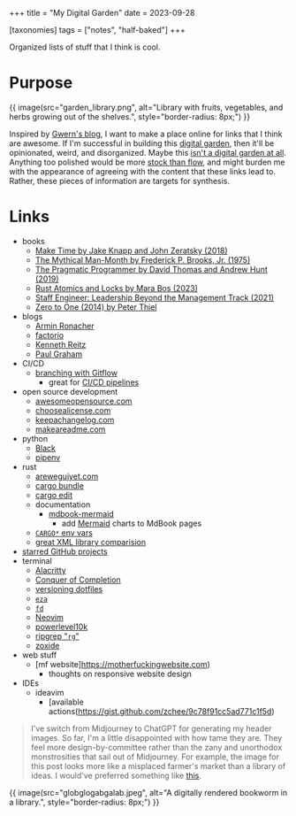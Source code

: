 +++
title = "My Digital Garden"
date = 2023-09-28

[taxonomies]
tags = ["notes", "half-baked"]
+++

Organized lists of stuff that I think is cool.

<!-- more -->

# Purpose

{{ image(src="garden_library.png",
         alt="Library with fruits, vegetables, and herbs growing out of the shelves.",
         style="border-radius: 8px;") }}

Inspired by [Gwern's blog](https://gwern.net/about#development), I want to make a place online for links that I think are awesome. If I'm successful in building this [digital garden](https://maggieappleton.com/garden-history), then it'll be opinionated, weird, and disorganized. Maybe this [isn't a digital garden at all](https://brainbaking.com/post/2021/10/are-digital-gardens-blogs/). Anything too polished would be more [stock than flow](https://snarkmarket.com/2010/4890/), and might burden me with the appearance of agreeing with the content that these links lead to. Rather, these pieces of information are targets for synthesis.

# Links

- books
    - [Make Time by Jake Knapp and John Zeratsky (2018)](https://maketime.blog)
    - [The Mythical Man-Month by Frederick P. Brooks, Jr. (1975)](https://en.wikipedia.org/wiki/The_Mythical_Man-Month)
    - [The Pragmatic Programmer by David Thomas and Andrew Hunt (2019)](https://pragprog.com/titles/tpp20/the-pragmatic-programmer-20th-anniversary-edition/)
    - [Rust Atomics and Locks by Mara Bos (2023)](https://marabos.nl/atomics/)
    - [Staff Engineer: Leadership Beyond the Management Track (2021)](https://staffeng.com/book)
    - [Zero to One (2014) by Peter Thiel](http://paulgraham.com/articles.html)
- blogs
    - [Armin Ronacher](https://lucumr.pocoo.org)
    - [factorio](https://factorio.com/blog/)
    - [Kenneth Reitz](https://kennethreitz.org/essays)
    - [Paul Graham](http://paulgraham.com/articles.html)
- CI/CD
    - [branching with Gitflow](https://www.atlassian.com/git/tutorials/comparing-workflows/gitflow-workflow)
        - great for [CI/CD pipelines](@/versioning_version.md)
- open source development
    - [awesomeopensource.com](https://awesomeopensource.com)
    - [choosealicense.com](https://choosealicense.com)
    - [keepachangelog.com](https://keepachangelog.com/en/1.0.0/)
    - [makeareadme.com](https://www.makeareadme.com)
- python
    - [Black](https://github.com/psf/black)
    - [pipenv](https://github.com/pypa/pipenv)
- rust
    - [areweguiyet.com](https://areweguiyet.com)
    - [cargo bundle](https://github.com/burtonageo/cargo-bundle)
    - [cargo edit](https://github.com/killercup/cargo-edit)
    - documentation
      - [mdbook-mermaid](https://github.com/badboy/mdbook-mermaid)
        - add [Mermaid](https://mermaid.js.org) charts to MdBook pages
    - [`CARGO*` env vars](https://doc.rust-lang.org/cargo/reference/environment-variables.html#environment-variables-cargo-sets-for-crates)
    - [great XML library comparision](https://mainmatter.com/blog/2020/12/31/xml-and-rust/)
- [starred GitHub projects](https://github.com/goingforbrooke?tab=stars)
- terminal
    - [Alacritty](https://github.com/alacritty/alacritty)
    - [Conquer of Completion](https://github.com/neoclide/coc.nvim)
    - [versioning dotfiles](https://www.atlassian.com/git/tutorials/dotfiles)
    - [`eza`](https://github.com/eza-community/eza)
    - [`fd`](https://github.com/sharkdp/fd)
    - [Neovim](https://github.com/neovim/neovim)
    - [powerlevel10k](https://github.com/romkatv/powerlevel10k)
    - [ripgrep "`rg`"](https://github.com/BurntSushi/ripgrep)
    - [zoxide](https://github.com/ajeetdsouza/zoxide)
- web stuff
  - [mf website]https://motherfuckingwebsite.com)
    - thoughts on responsive website design
- IDEs
  - ideavim
    - [available actions(https://gist.github.com/zchee/9c78f91cc5ad771c1f5d)



> I've switch from Midjourney to ChatGPT for generating my header images. So far, I'm a little disappointed with how tame they are. They feel more design-by-committee rather than the zany and unorthodox monstrosities that sail out of Midjourney. For example, the image for this post looks more like a misplaced farmer's market than a library of ideas. I would've preferred something like [this](https://youtu.be/hLljd8pfiFg?si=5o0YAVc1DQGHZIXi).

{{ image(src="globglogabgalab.jpeg",
         alt="A digitally rendered bookworm in a library.",
         style="border-radius: 8px;") }}
